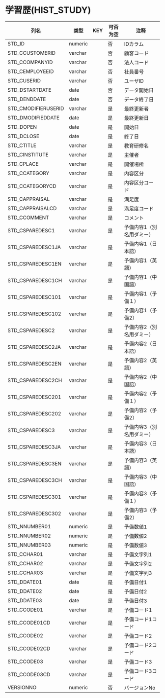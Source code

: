 # 学習歴(HIST_STUDY)
| 列名   | 类型   | KEY  | 可否为空 | 注释   |
| ---- | ---- | ---- | ---- | ---- |
|STD_ID|numeric||否|IDカラム  |
|STD_CCUSTOMERID|varchar||否|顧客コード|
|STD_CCOMPANYID|varchar||否|法人コード|
|STD_CEMPLOYEEID|varchar||否|社員番号|
|STD_CUSERID|varchar||否|ユーザID|
|STD_DSTARTDATE|date||否|データ開始日|
|STD_DENDDATE|date||否|データ終了日|
|STD_CMODIFIERUSERID|varchar||是|最終更新者|
|STD_DMODIFIEDDATE|date||是|最終更新日|
|STD_DOPEN|date||是|開始日|
|STD_DCLOSE|date||是|終了日|
|STD_CTITLE|varchar||是|教育研修名|
|STD_CINSTITUTE|varchar||是|主催者|
|STD_CPLACE|varchar||是|開催場所|
|STD_CCATEGORY|varchar||是|内容区分|
|STD_CCATEGORYCD|varchar||是|内容区分コード|
|STD_CAPPRAISAL|varchar||是|満足度|
|STD_CAPPRAISALCD|varchar||是|満足度コード|
|STD_CCOMMENT|varchar||是|コメント|
|STD_CSPAREDESC1|varchar||是|予備内容1（別名用ダミー）|
|STD_CSPAREDESC1JA|varchar||是|予備内容1（日本語）|
|STD_CSPAREDESC1EN|varchar||是|予備内容1（英語）|
|STD_CSPAREDESC1CH|varchar||是|予備内容1（中国語）|
|STD_CSPAREDESC101|varchar||是|予備内容1（予備１）|
|STD_CSPAREDESC102|varchar||是|予備内容1（予備2）|
|STD_CSPAREDESC2|varchar||是|予備内容2（別名用ダミー）|
|STD_CSPAREDESC2JA|varchar||是|予備内容2（日本語）|
|STD_CSPAREDESC2EN|varchar||是|予備内容2（英語）|
|STD_CSPAREDESC2CH|varchar||是|予備内容2（中国語）|
|STD_CSPAREDESC201|varchar||是|予備内容2（予備１）|
|STD_CSPAREDESC202|varchar||是|予備内容2（予備2）|
|STD_CSPAREDESC3|varchar||是|予備内容3（別名用ダミー）|
|STD_CSPAREDESC3JA|varchar||是|予備内容3（日本語）|
|STD_CSPAREDESC3EN|varchar||是|予備内容3（英語）|
|STD_CSPAREDESC3CH|varchar||是|予備内容3（中国語）|
|STD_CSPAREDESC301|varchar||是|予備内容3（予備１）|
|STD_CSPAREDESC302|varchar||是|予備内容3（予備2）|
|STD_NNUMBER01|numeric||是|予備数値1|
|STD_NNUMBER02|numeric||是|予備数値2|
|STD_NNUMBER03|numeric||是|予備数値3|
|STD_CCHAR01|varchar||是|予備文字列1|
|STD_CCHAR02|varchar||是|予備文字列2|
|STD_CCHAR03|varchar||是|予備文字列3|
|STD_DDATE01|date||是|予備日付1|
|STD_DDATE02|date||是|予備日付2|
|STD_DDATE03|date||是|予備日付3|
|STD_CCODE01|varchar||是|予備コード1|
|STD_CCODE01CD|varchar||是|予備コード1コード|
|STD_CCODE02|varchar||是|予備コード2|
|STD_CCODE02CD|varchar||是|予備コード2コード|
|STD_CCODE03|varchar||是|予備コード3|
|STD_CCODE03CD|varchar||是|予備コード3コード|
|VERSIONNO|numeric||否|バージョンNo  |
